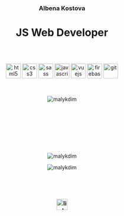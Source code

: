 <h3 align="center">Albena Kostova</h3>
<h1 align="center">JS Web Developer</h1>
<br />

<br />
<p align="center"> 
    <img src="https://devicon-website.vercel.app/api/html5/original.svg" alt="html5" width="40" height="40"/> 
    <img src="https://devicon-website.vercel.app/api/css3/original.svg" alt="css3" width="40" height="40"/> 
    <img src="https://devicon-website.vercel.app/api/sass/original.svg" alt="sass" width="40" height="40"/> 
    <img src="https://devicon-website.vercel.app/api/javascript/original.svg" alt="javascript" width="40" height="40"/> 
    <img src="https://devicon-website.vercel.app/api/vuejs/original.svg" alt="vuejs" width="40" height="40"/> 
    <img src="https://devicon-website.vercel.app/api/firebase/plain.svg" alt="firebase" width="40" height="40"/> 
    <img src="https://devicon-website.vercel.app/api/git/original.svg" alt="git" width="40" height="40"/> 
    <!--    
    <img src="https://devicon-website.vercel.app/api/react/original.svg" alt="react" width="40" height="40"/>
    <img src="https://devicon-website.vercel.app/api/angularjs/original.svg" alt="angular" width="40" height="40"/> 
    <img src="https://devicon-website.vercel.app/api/typescript/original.svg" alt="typescript" width="40" height="40"/> 
    <img src="https://devicon-website.vercel.app/api/nodejs/original.svg" alt="nodejs" width="40" height="40"/> 
    <img src="https://devicon-website.vercel.app/api/express/original.svg" alt="express" width="40" height="40"/> 
    <img src="https://devicon-website.vercel.app/api/handlebars/original.svg" alt="handlebars" width="40" height="40"/> 
    <img src="https://devicon-website.vercel.app/api/mongodb/original.svg" alt="mongodb" width="40" height="40"/>
    <img src="" alt="" width="40" height="40"/> 
    -->
</p>
<br />
<p align="center">
    <img align="center" src="https://github-readme-stats.vercel.app/api/top-langs?username=malykdim&show_icons=true&locale=en&layout=compact" alt="malykdim" />
</p>
<div  align="center" id="badges">
    <img src="https://komarev.com/ghpvc/?username=malykdim&style=flat-square&color=blue" alt=""/>
</div>

<h1>&nbsp;</h1>

<br />
<p align="center">     
     <img align="center" src="https://github-readme-stats.vercel.app/api?username=malykdim&show_icons=true&locale=en" alt="malykdim" />
</p>
<p align="center">
    <img align="center" src="https://github-readme-streak-stats.herokuapp.com/?user=malykdim&" alt="malykdim" />
</p>

<h2>&nbsp;</h2>
<h3 align="center">
    <a href="https://linkedin.com/in/albenakostova" target="_blank" rel="noreferrer">        
        <img src="https://devicon-website.vercel.app/api/linkedin/original.svg" alt="linkedin" height="30" width="30" align="center"  />
    </a>
</h3>    

